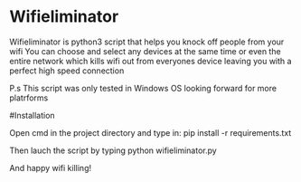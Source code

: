 # Wifieliminator
Wifieliminator is python3 script that helps you knock off people from your wifi
You can choose and select any devices at the same time or even the entire network which kills wifi out from everyones device leaving you with a perfect high speed connection

P.s This script was only tested in Windows OS looking forward for more platrforms

#Installation

Open cmd in the project directory and type in:
pip install -r requirements.txt

Then lauch the script by typing
python wifieliminator.py

And happy wifi killing!

